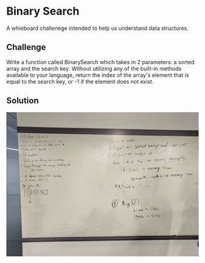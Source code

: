# Binary Search

A whieboard challenege intended to help us understand data structures.

## Challenge

Write a function called BinarySearch which takes in 2 parameters: a sorted array and the search key. Without utilizing any of the built-in methods available to your language, return the index of the array's element that is equal to the search key, or -1 if the element does not exist.

## Solution

![binary-serch](../../assets/binary-serch.jpg)
